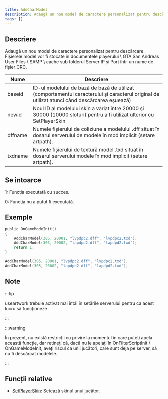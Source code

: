 ```yaml
---
title: AddCharModel
description: Adaugă un nou model de caractere personalizat pentru descărcare.
tags: []
---
```


<VersionWarn version='SA-MP 0.3.DL R1' />

## Descriere

Adaugă un nou model de caractere personalizat pentru descărcare. Fișierele model vor fi stocate în documentele playerului \ GTA San Andreas User Files \ SAMP \ cache sub folderul Server IP și Port într-un nume de fișier CRC.

| Nume    | Descriere                                                                                                                                    |
| ------- | -------------------------------------------------------------------------------------------------------------------------------------------- |
| baseid  | ID-ul modelului de bază de bază de utilizat (comportamentul caracterului și caracterul original de utilizat atunci când descărcarea eșuează) |
| newid   | Noul ID al modelului skin a variat între 20000 și 30000 (10000 sloturi) pentru a fi utilizat ulterior cu SetPlayerSkin                       |
| dffname | Numele fișierului de coliziune a modelului .dff situat în dosarul serverului de modele în mod implicit (setare artpath).                     |
| txdname | Numele fișierului de textură model .txd situat în dosarul serverului modele în mod implicit (setare artpath).                                |

## Se intoarce

1: Funcția executată cu succes.

0: Funcția nu a putut fi executată.

## Exemple

```c
public OnGameModeInit()
{
    AddCharModel(305, 20001, "lvpdpc2.dff", "lvpdpc2.txd");
    AddCharModel(305, 20002, "lapdpd2.dff", "lapdpd2.txd");
    return 1;
}
```

```c
AddCharModel(305, 20001, "lvpdpc2.dff", "lvpdpc2.txd");
AddCharModel(305, 20002, "lapdpd2.dff", "lapdpd2.txd");
```

## Note

:::tip

useartwork trebuie activat mai întâi în setările serverului pentru ca acest lucru să funcționeze

:::

:::warning

În prezent, nu există restricții cu privire la momentul în care puteți apela această funcție, dar rețineți că, dacă nu le apelați în OnFilterScriptInit / OnGameModeInit, aveți riscul ca unii jucători, care sunt deja pe server, să nu fi descărcat modelele.

:::

## Funcții relative

- [SetPlayerSkin](SetPlayerSkin.md): Setează skinul unui jucător.
